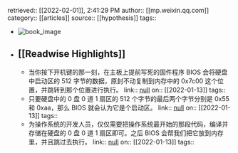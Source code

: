 retrieved:: [[2022-02-01]], 2:41:29 PM
              author:: [[mp.weixin.qq.com]]
              category:: [[articles]]
              source:: [[hypothesis]]
              tags::

- ![book_image](https://readwise-assets.s3.amazonaws.com/static/images/article2.74d541386bbf.png)
- ## [[Readwise Highlights]]
	- 当你按下开机键的那一刻，在主板上提前写死的固件程序 BIOS 会将硬盘中启动区的 512 字节的数据，原封不动复制到内存中的 0x7c00 这个位置，并跳转到那个位置进行执行。
	                link:: [null](null)
	                on:: [[2022-01-13]]
	                tags::
	- 只要硬盘中的 0 盘 0 道 1 扇区的 512 个字节的最后两个字节分别是 0x55 和 0xaa，那么 BIOS 就会认为它是个启动区。
	                link:: [null](null)
	                on:: [[2022-01-13]]
	                tags::
	- 为操作系统的开发人员，仅仅需要把操作系统最开始的那段代码，编译并存储在硬盘的 0 盘 0 道 1 扇区即可。之后 BIOS 会帮我们把它放到内存里，并且跳过去执行。
	                link:: [null](null)
	                on:: [[2022-01-13]]
	                tags::